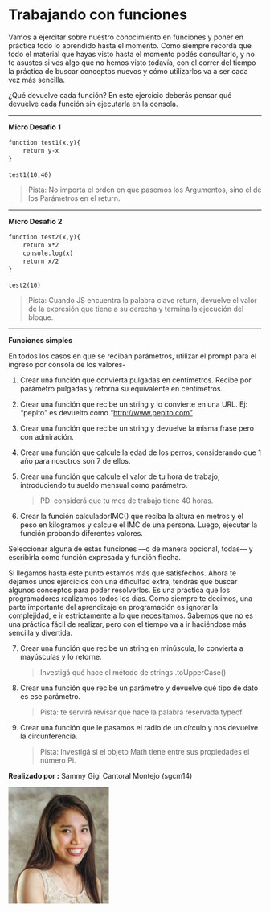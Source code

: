 # Trabajando con funciones

Vamos a ejercitar sobre nuestro conocimiento en funciones y poner en práctica todo lo aprendido hasta el momento. Como siempre recordá que todo el material que hayas visto hasta el momento podés consultarlo, y no te asustes si ves algo que no hemos visto todavía, con el correr del tiempo la práctica de buscar conceptos nuevos y cómo utilizarlos va a ser cada vez más sencilla.

¿Qué devuelve cada función?
En este ejercicio deberás pensar qué devuelve cada función sin ejecutarla en la consola.

--------

**Micro Desafío 1**

    function test1(x,y){
        return y-x
    }

    test1(10,40)

> Pista: No importa el orden en que pasemos los Argumentos, sino el de los Parámetros en el return.
--------

**Micro Desafío 2**

    function test2(x,y){
        return x*2
        console.log(x)
        return x/2
    }

    test2(10)

> Pista: Cuando JS encuentra la palabra clave return, devuelve el valor de la expresión que tiene a su derecha y termina la ejecución del bloque.

---------

**Funciones simples**

En todos los casos en que se reciban parámetros, utilizar el prompt para el ingreso por consola de los valores-

1. Crear una función que convierta pulgadas en centímetros.
Recibe por parámetro pulgadas y retorna su equivalente en centímetros.
2. Crear una función que recibe un string y lo convierte en una URL.
Ej: “pepito” es devuelto como “http://www.pepito.com”
3. Crear una función que recibe un string y devuelve la misma frase pero con admiración.
4. Crear una función que calcule la edad de los perros, considerando que 1 año para nosotros son 7 de ellos.
5. Crear una función que calcule el valor de tu hora de trabajo, introduciendo tu sueldo mensual como parámetro.
    > PD: considerá que tu mes de trabajo tiene 40 horas.

6. Crear la función calculadorIMC() que reciba la altura en metros y el peso en kilogramos y calcule el IMC de una persona. Luego, ejecutar la función probando diferentes valores.

Seleccionar alguna de estas funciones —o de manera opcional, todas— y escribirla como función expresada y función flecha.

Si llegamos hasta este punto estamos más que satisfechos. Ahora te dejamos unos ejercicios con una dificultad extra, tendrás que buscar algunos conceptos para poder resolverlos. Es una práctica que los programadores realizamos todos los días. Como siempre te decimos, una parte importante del aprendizaje en programación es ignorar la complejidad, e ir estrictamente a lo que necesitamos. Sabemos que no es
una práctica fácil de realizar, pero con el tiempo va a ir haciéndose más sencilla y divertida.

7. Crear una función que recibe un string en minúscula, lo convierta a mayúsculas y lo retorne.
    > Investigá qué hace el método de strings .toUpperCase()
8. Crear una función que recibe un parámetro y devuelve qué tipo de dato es ese parámetro.
    > Pista: te servirá revisar qué hace la palabra reservada typeof.
9. Crear una función que le pasamos el radio de un círculo y nos devuelve la circunferencia.
    > Pista: Investigá si el objeto Math tiene entre sus propiedades el número Pi.

**Realizado por :** Sammy Gigi Cantoral Montejo (sgcm14)

<img src ="https://raw.githubusercontent.com/sgcm14/sgcm14/main/sammy.jpg" width="200">

